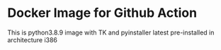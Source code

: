 # Docker Image for Github Action
This is python3.8.9 image with TK and pyinstaller latest pre-installed in architecture i386
